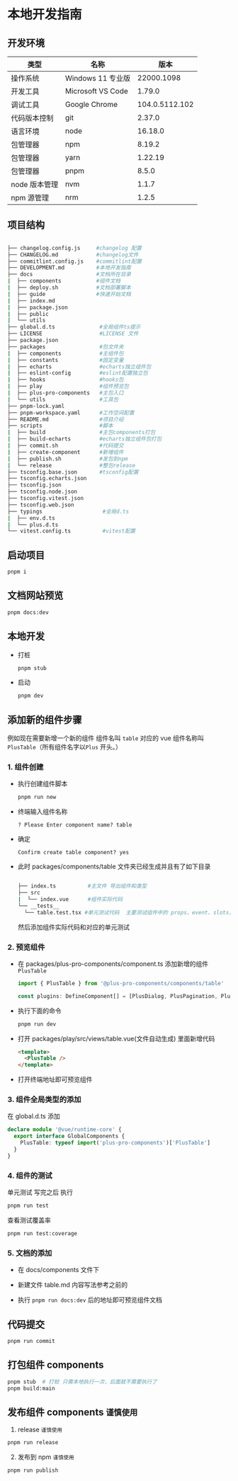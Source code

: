 # 本地开发指南

## 开发环境

| 类型          | 名称              | 版本           |
| ------------- | ----------------- | -------------- |
| 操作系统      | Windows 11 专业版 | 22000.1098     |
| 开发工具      | Microsoft VS Code | 1.79.0         |
| 调试工具      | Google Chrome     | 104.0.5112.102 |
| 代码版本控制  | git               | 2.37.0         |
| 语言环境      | node              | 16.18.0        |
| 包管理器      | npm               | 8.19.2         |
| 包管理器      | yarn              | 1.22.19        |
| 包管理器      | pnpm              | 8.5.0          |
| node 版本管理 | nvm               | 1.1.7          |
| npm 源管理    | nrm               | 1.2.5          |

## 项目结构

```sh

├── changelog.config.js     #changelog 配置
├── CHANGELOG.md            #changelog文件
├── commitlint.config.js    #commitlint配置
├── DEVELOPMENT.md          #本地开发指南
├── docs                    #文档所在目录
|  ├── components           #组件文档
|  ├── deploy.sh            #文档部署脚本
|  ├── guide                #快速开始文档
|  ├── index.md
|  ├── package.json
|  ├── public
|  └── utils
├── global.d.ts              #全局组件ts提示
├── LICENSE                  #LICENSE 文件
├── package.json
├── packages                 #包文件夹
|  ├── components            #主组件包
|  ├── constants             #固定变量
|  ├── echarts               #echarts独立组件包
|  ├── eslint-config         #eslint配置独立包
|  ├── hooks                 #hooks包
|  ├── play                  #组件预览包
|  ├── plus-pro-components   #主包入口
|  └── utils                 #工具包
├── pnpm-lock.yaml
├── pnpm-workspace.yaml      #工作空间配置
├── README.md                #项目介绍
├── scripts                  #脚本
|  ├── build                 #主包components打包
|  ├── build-echarts         #echarts独立组件包打包
|  ├── commit.sh             #代码提交
|  ├── create-component      #新增组件
|  ├── publish.sh            #发包到npm
|  └── release               #整包release
├── tsconfig.base.json       #tsconfig配置
├── tsconfig.echarts.json
├── tsconfig.json
├── tsconfig.node.json
├── tsconfig.vitest.json
├── tsconfig.web.json
├── typings                   #全局d.ts
|  ├── env.d.ts
|  └── plus.d.ts
└── vitest.config.ts          #vitest配置

```

## 启动项目

```sh
pnpm i
```

## 文档网站预览

```sh
pnpm docs:dev
```

## 本地开发

- 打桩

  ```sh
  pnpm stub
  ```

- 启动

  ```sh
  pnpm dev
  ```

## 添加新的组件步骤

例如现在需要新增一个新的组件 组件名叫 `table` 对应的 vue 组件名称叫 `PlusTable`（所有组件名字以`Plus` 开头。）

### 1. 组件创建

- 执行创建组件脚本

  ```sh
  pnpm run new
  ```

- 终端输入组件名称

  ```
  ? Please Enter component name? table
  ```

- 确定

  ```
  Confirm create table component? yes
  ```

- 此时 packages/components/table 文件夹已经生成并且有了如下目录

  ```sh

  ├── index.ts          #主文件 导出组件和类型
  ├── src
  |  └── index.vue      #组件实际代码
  └── __tests__
    └── table.test.tsx #单元测试代码  主要测试组件中的 props、event、slots、样式、CSS class 名、生命周期钩子，和其他相关的问题。
  ```

  然后添加组件实际代码和对应的单元测试

### 2. 预览组件

- 在 packages/plus-pro-components/component.ts 添加新增的组件 `PlusTable`

  ```js
  import { PlusTable } from '@plus-pro-components/components/table'

  const plugins: DefineComponent[] = [PlusDialog, PlusPagination, PlusTable]
  ```

- 执行下面的命令

  ```sh
  pnpm run dev
  ```

- 打开 packages/play/src/views/table.vue(文件自动生成) 里面新增代码

  ```html
  <template>
    <PlusTable />
  </template>
  ```

- 打开终端地址即可预览组件

### 3. 组件全局类型的添加

在 global.d.ts 添加

```ts
declare module '@vue/runtime-core' {
  export interface GlobalComponents {
    PlusTable: typeof import('plus-pro-components')['PlusTable']
  }
}
```

### 4. 组件的测试

单元测试 写完之后 执行

```sh
pnpm run test
```

查看测试覆盖率

```sh
pnpm run test:coverage
```

### 5. 文档的添加

- 在 docs/components 文件下

- 新建文件 table.md 内容写法参考之前的

- 执行 `pnpm run docs:dev` 后的地址即可预览组件文档

## 代码提交

```sh
pnpm run commit
```

## 打包组件 components

```sh
pnpm stub  # 打桩 只需本地执行一次，后面就不需要执行了
pnpm build:main
```

## 发布组件 components `谨慎使用`

1. release `谨慎使用`

```sh
pnpm run release
```

2. 发布到 npm `谨慎使用`

```sh
pnpm run publish
```
